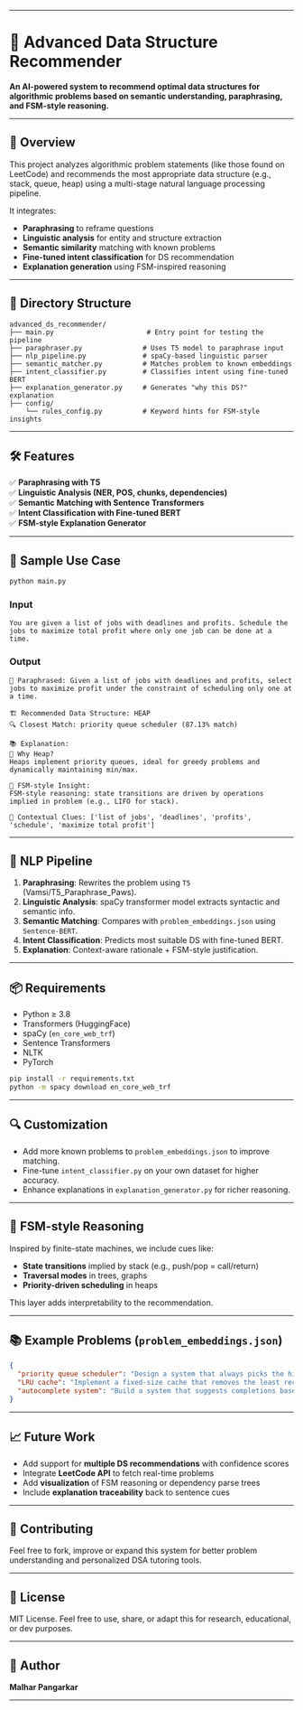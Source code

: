 
---

# 🧠 Advanced Data Structure Recommender

**An AI-powered system to recommend optimal data structures for algorithmic problems based on semantic understanding, paraphrasing, and FSM-style reasoning.**

---

## 🚀 Overview

This project analyzes algorithmic problem statements (like those found on LeetCode) and recommends the most appropriate data structure (e.g., stack, queue, heap) using a multi-stage natural language processing pipeline.

It integrates:

* **Paraphrasing** to reframe questions
* **Linguistic analysis** for entity and structure extraction
* **Semantic similarity** matching with known problems
* **Fine-tuned intent classification** for DS recommendation
* **Explanation generation** using FSM-inspired reasoning

---

## 📁 Directory Structure

```
advanced_ds_recommender/
├── main.py                       # Entry point for testing the pipeline
├── paraphraser.py               # Uses T5 model to paraphrase input
├── nlp_pipeline.py              # spaCy-based linguistic parser
├── semantic_matcher.py          # Matches problem to known embeddings
├── intent_classifier.py         # Classifies intent using fine-tuned BERT
├── explanation_generator.py     # Generates "why this DS?" explanation
├── config/
    └── rules_config.py          # Keyword hints for FSM-style insights
```

---

## 🛠️ Features

✅ **Paraphrasing with T5**  
✅ **Linguistic Analysis (NER, POS, chunks, dependencies)**  
✅ **Semantic Matching with Sentence Transformers**  
✅ **Intent Classification with Fine-tuned BERT**  
✅ **FSM-style Explanation Generator**  

---


## 🧪 Sample Use Case

```bash
python main.py
```

### Input

```
You are given a list of jobs with deadlines and profits. Schedule the jobs to maximize total profit where only one job can be done at a time.
```

### Output

```
🔁 Paraphrased: Given a list of jobs with deadlines and profits, select jobs to maximize profit under the constraint of scheduling only one at a time.

🏗️ Recommended Data Structure: HEAP  
🔍 Closest Match: priority queue scheduler (87.13% match)

📚 Explanation:
🔹 Why Heap?
Heaps implement priority queues, ideal for greedy problems and dynamically maintaining min/max.

🔸 FSM-style Insight:
FSM-style reasoning: state transitions are driven by operations implied in problem (e.g., LIFO for stack).

🧠 Contextual Clues: ['list of jobs', 'deadlines', 'profits', 'schedule', 'maximize total profit']
```

---

## 🧠 NLP Pipeline

1. **Paraphrasing**: Rewrites the problem using `T5` (Vamsi/T5\_Paraphrase\_Paws).
2. **Linguistic Analysis**: spaCy transformer model extracts syntactic and semantic info.
3. **Semantic Matching**: Compares with `problem_embeddings.json` using `Sentence-BERT`.
4. **Intent Classification**: Predicts most suitable DS with fine-tuned BERT.
5. **Explanation**: Context-aware rationale + FSM-style justification.

---

## 📦 Requirements

* Python ≥ 3.8
* Transformers (HuggingFace)
* spaCy (`en_core_web_trf`)
* Sentence Transformers
* NLTK
* PyTorch

```bash
pip install -r requirements.txt
python -m spacy download en_core_web_trf
```

---

## 🔍 Customization

* Add more known problems to `problem_embeddings.json` to improve matching.
* Fine-tune `intent_classifier.py` on your own dataset for higher accuracy.
* Enhance explanations in `explanation_generator.py` for richer reasoning.

---

## 🧩 FSM-style Reasoning

Inspired by finite-state machines, we include cues like:

* **State transitions** implied by stack (e.g., push/pop = call/return)
* **Traversal modes** in trees, graphs
* **Priority-driven scheduling** in heaps

This layer adds interpretability to the recommendation.

---

## 📚 Example Problems (`problem_embeddings.json`)

```json
{
  "priority queue scheduler": "Design a system that always picks the highest priority task first.",
  "LRU cache": "Implement a fixed-size cache that removes the least recently used item first.",
  "autocomplete system": "Build a system that suggests completions based on typed prefixes."
}
```

---

## 📈 Future Work

* Add support for **multiple DS recommendations** with confidence scores
* Integrate **LeetCode API** to fetch real-time problems
* Add **visualization** of FSM reasoning or dependency parse trees
* Include **explanation traceability** back to sentence cues

---

## 🤝 Contributing

Feel free to fork, improve or expand this system for better problem understanding and personalized DSA tutoring tools.

---

## 📜 License

MIT License. Feel free to use, share, or adapt this for research, educational, or dev purposes.

---

## 👤 Author

**Malhar Pangarkar**

---
